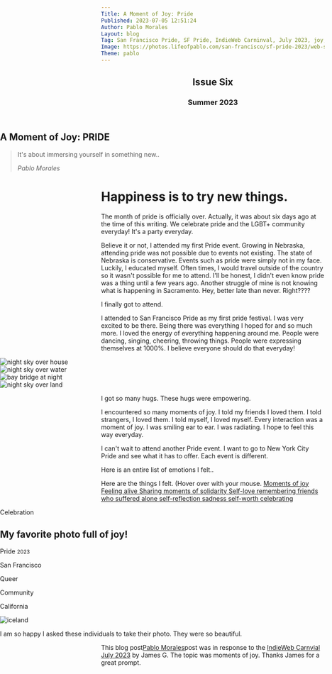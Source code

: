 ```yaml
---
Title: A Moment of Joy: Pride
Published: 2023-07-05 12:51:24
Author: Pablo Morales
Layout: blog
Tag: San Francisco Pride, SF Pride, IndieWeb Carninval, July 2023, joy, pride
Image: https://photos.lifeofpablo.com/san-francisco/sf-pride-2023/web-sized/7.jpeg
Theme: pablo
---
```


<div class="full-width">
<article class="athelas">
  <div class="vh-100 dt w-100 tc bg-dark-gray white cover" style="background:url(https://photos.lifeofpablo.com/san-francisco/sf-pride-2023/web-sized/7.jpeg) no-repeat center;">
    <div class="dtc v-mid">
      <header class="white-70">
        <h2 class="f6 fw1 ttu tracked mb2 lh-title">Issue Six</h2>
        <h3 class="f6 fw1 lh-title">Summer 2023</h3>
      </header>
      <h1 class="f1 f-headline-l fw1 i purple"><span class="dark-green">A</span> <span class="orange">Moment</span> of Joy: <span class="dark-red">P</span><span class="orange">R</span><span class="yellow">I</span><span class="green">D</span><span class="blue">E</span></h1>
      <blockquote class="ph0 mh0 measure f4 lh-copy center">
        <p class="fw1 purple">
          It's about immersing yourself in something new..
        </p>
        <cite class="f6 ttu tracked fs-normal">Pablo Morales</cite>
      </blockquote>
    </div>
  </div>
</div>
  <div class="center measure-wide f5 pv5 lh-copy ph2" markdown="1">
  <h1 class="f1 lh-title">Happiness is to try new things.</h1>
<div class="f3 lh-copy" markdown="1">

The month of pride is officially over. Actually, it was about six days ago at the time of this writing.  We celebrate pride and the LGBT+ community everyday! It's a party everyday. 

Believe it or not, I attended my first Pride event. Growing in Nebraska, attending pride was not possible due to events not existing. The state of Nebraska is conservative. Events such as pride were simply not in my face. Luckily, I educated myself. Often times, I would travel outside of the country so it wasn't possible for me to attend. I'll be honest, I didn't even know pride was a thing until a few years ago.  Another struggle of mine is not knowing what is happening in Sacramento. Hey, better late than never. Right????

 I finally got to attend.

 I attended to San Francisco Pride as my first pride festival. I was very excited to be there. Being there was everything I hoped for and so much more. I loved the energy of everything happening around me. People were dancing, singing, cheering, throwing things. People were expressing themselves at 1000%. I believe everyone should do that everyday!

<section class="cf full-width">
  <div class="fl w-50 w-25-ns"><img class="db w-100" src="https://photos.lifeofpablo.com/san-francisco/sf-pride-2023/web-sized/10.jpeg" alt="night sky over house"></div>
  <div class="fl w-50 w-25-ns"><img class="db w-100" src="https://photos.lifeofpablo.com/san-francisco/sf-pride-2023/web-sized/16.jpg" alt="night sky over water"></div>
  <div class="fl w-50 w-25-ns"><img class="db w-100" src="https://photos.lifeofpablo.com/san-francisco/sf-pride-2023/web-sized/6.jpeg" alt="bay bridge at night"></div>
  <div class="fl w-50 w-25-ns"><img class="db w-100" src="https://photos.lifeofpablo.com/san-francisco/sf-pride-2023/web-sized/1.jpeg" alt="night sky over land"></div>


</section>

I got so many hugs. These hugs were empowering. 

I encountered so many moments of joy. I told my friends I loved them. I told strangers, I loved them. I told myself, I loved myself. Every interaction was a moment of joy. I was smiling ear to ear. I was radiating. I hope to feel this way everyday. 

I can't wait to attend another Pride event. I want to go to New York City Pride and see what it has to offer. Each event is different.

</div>


<div class="pa4 lh-copy">
<p class="f3 lh-copy center blue"> Here is an entire list of emotions I felt..</p>
Here are the things I felt. (Hover over with your mouse.
  <a class="f4 fw6 db black link green" href="#0">Moments of joy </a>
  <a class="f4 fw6 db black link dark-blue" href="#0">Feeling alive </a>
  <a class="f4 fw6 db black link hot-pink" href="#0">Sharing moments of solidarity </a>
  <a class="f4 fw6 db black link hot-red" href="#0">Self-love </a>
  <a class="f4 fw6 db black link dark-red" href="#0">remembering friends who suffered alone </a>
  <a class="f4 fw6 db black link red" href="#0">self-reflection </a>
  <a class="f4 fw6 db black link purple" href="#0">sadness </a>
  <a class="f4 fw6 db black link light-purple" href="#0">self-worth </a>
  <a class="f4 fw6 db black link dark-pink" href="#0">celebrating </a>

</div>

<div class="full-width bg-hot-pink">

<article class="cf pa3 pa4-m pa5-l mw9 center">
  <div class="fr w-100 w-80-l">
    <p class="f5">
      Celebration
    </p>
    <h1 class="f2 f1-l lh-title mt0 mb4 mb5-ns yellow">
      My favorite photo full of joy!
    </h1>
  </div>
  <div class="f6 lh-copy fl w-100 mb4">
    <div class="fl-ns w-100 w-20-l pr3-m pr5-l f4 white">
      <p>
        Pride <small class="fw6">2023</small>
      </p> 
    </div>
    <div class="fl-ns w-50-m w-20-l pr3-m pr5-l f4 white">
      <p>
        San Francisco
      </p> 
    </div>
    <div class="fl-ns w-50-m w-20-l pr3-m pr5-l f4 white">
      <p>
        Queer
      </p> 
    </div>
    <div class="fl-ns w-50-m w-20-l pr3-m pr5-l f4 white">
      <p>
        Community
      </p>
    </div>
    <div class="fl-ns w-50-m w-20-l pr3-m pr5-l f4 white">
      <p>
        California
      </p>
    </div>
  </div>
  <img src="https://photos.lifeofpablo.com/san-francisco/sf-pride-2023/web-sized/10.jpeg" class="db" alt="iceland"/>
<p class="f3 lh-copy center white"> I am so happy I asked these individuals to take their photo. They were so beautiful.</p>
</article>
</div>



<div class="h-entry">
<p class="f3 lh-copy center hot-pink">This blog post<a href="https://lifeofpablo.com/" class="u-url p-name">Pablo Morales</a>post was in response to the <a class="u-in-reply-to" href="https://jamesg.blog/2023/07/01/indieweb-carnival/">IndieWeb Carnvial July 2023</a> by James G. The topic was moments of joy. Thanks James for a great prompt.</p>
</div>

  </div>
</article>

<style>
@import "https://pabs.tech/media/css/tachyons.css";
body {
overflow-x: hidden;
}
.full-width {
	left: 50%;
	margin-left: -50vw;
	margin-right: -50vw;
	max-width: 100vw;
	position: relative;
	right: 50%;
	width: 100vw;
}
.u-photo {
  border-radius: 50%;
  width: 5%;
  height: auto;
</style>
